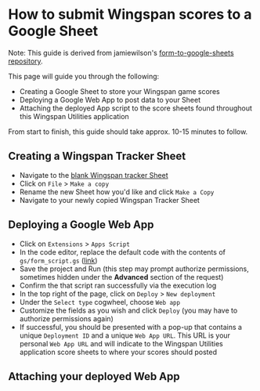 # How to submit Wingspan scores to a Google Sheet

Note: This guide is derived from jamiewilson's [form-to-google-sheets repository](https://github.com/jamiewilson/form-to-google-sheets).

This page will guide you through the following:

+ Creating a Google Sheet to store your Wingspan game scores
+ Deploying a Google Web App to post data to your Sheet
+ Attaching the deployed App script to the score sheets found throughout this Wingspan Utilities application

From start to finish, this guide should take approx. 10-15 minutes to follow.

## Creating a Wingspan Tracker Sheet

+ Navigate to the [blank Wingspan tracker Sheet](https://docs.google.com/spreadsheets/d/10GoCP8AZ7hhurscRSbggIbDGG8VhBn5YajbWVUoWhlE)
+ Click on `File` > `Make a copy`
+ Rename the new Sheet how you'd like and click `Make a Copy`
+ Navigate to your newly copied Wingspan Tracker Sheet

## Deploying a Google Web App

+ Click on `Extensions` > `Apps Script`
+ In the code editor, replace the default code with the contents of `gs/form_script.gs` ([link](https://raw.githubusercontent.com/NoahBolohan/wingspan-utilities/refs/heads/main/gs/form_script.gs))
+ Save the project and Run (this step may prompt authorize permissions, sometimes hidden under the **Advanced** section of the request)
+ Confirm the that script ran successfully via the execution log
+ In the top right of the page, click on `Deploy` > `New deployment`
+ Under the `Select type` cogwheel, choose `Web app`
+ Customize the fields as you wish and click `Deploy` (you may have to authorize permissions again)
+ If successful, you should be presented with a pop-up that contains a unique `Deployment ID` and a unique `Web App URL`. This URL is your personal `Web App URL` and will indicate to the Wingspan Utilities application score sheets to where your scores should posted

## Attaching your deployed Web App